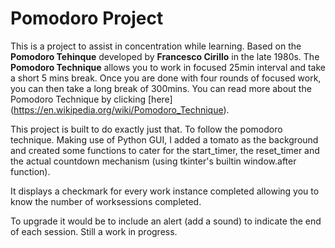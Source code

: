# Pomodoro Project

This is a project to assist in concentration while learning. Based on the **Pomodoro Tehinque** developed by __Francesco Cirillo__ in the late 1980s. 
The **Pomodoro Technique** allows you to work in focused 25min interval and take a short 5 mins break. Once you are done with four rounds of focused work, you can then take a long break of 300mins. You can read more about the Pomodoro Technique by clicking [here] (https://en.wikipedia.org/wiki/Pomodoro_Technique).

This project is built to do exactly just that. To follow the pomodoro technique. Making use of Python GUI, I added a tomato as the background  and created some functions to cater for the start_timer, the reset_timer and the actual countdown mechanism (using tkinter's builtin window.after function).

It displays a checkmark for every work instance completed allowing you to know the number of worksessions completed. 

To upgrade it would be to include an alert (add a sound) to indicate the end of each session. Still a work in progress.